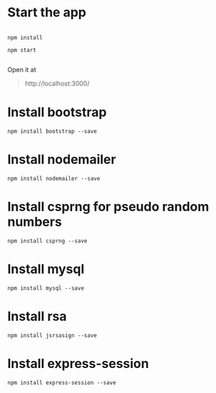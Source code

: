 
# Start the app

```

npm install

npm start


```

Open it at 
> http://localhost:3000/


# Install bootstrap
``` npm install bootstrap --save ```

# Install nodemailer
``` npm install nodemailer --save ```

# Install csprng for pseudo random numbers
``` npm install csprng --save ```

# Install mysql
``` npm install mysql --save ```

# Install rsa
``` npm install jsrsasign --save ```

# Install express-session
``` npm install express-session --save ```
